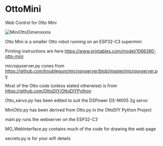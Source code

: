 # OttoMini

Web Control for Otto Mini

![MiniOttoDimensions](https://github.com/user-attachments/assets/eedbeead-a1c8-400b-bb97-cb20c0b94d31)

Otto Mini is a smaller Otto robot running on an ESP32-C3 supermini  

Printing instructions are here https://www.printables.com/model/1066390-otto-mini

micropyserver.py cones from https://github.com/troublegum/micropyserver/blob/master/micropyserver.py  

Most of the Otto code (unless stated otherwise) is from https://github.com/OttoDIY/OttoDIYPython  

Otto_servo.py has been edited to suit the DSPower DS-M005 2g servo

MiniOtto.py has been derived from Otto.py in the OttoDIY Python Project  

main.py runs the webserver on the ESP32-C3

MO_WebInterface.py contains much of the code for drawing the web page

secrets.py is for your wifi details

